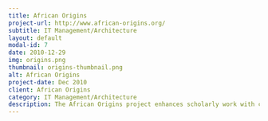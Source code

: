 ```yaml
---
title: African Origins
project-url: http://www.african-origins.org/
subtitle: IT Management/Architecture
layout: default
modal-id: 7
date: 2010-12-29
img: origins.png
thumbnail: origins-thumbnail.png
alt: African Origins
project-date: Dec 2010
client: African Origins
category: IT Management/Architecture
description: The African Origins project enhances scholarly work with crowdsourcing to identify the historic origins of Africans forced into slavery as part of the trans-atlantic slave trade.  My role in this was as a project manager, manager of contractors and interns as well as providing design input for a complex implementation of a custom <a href="https://en.wikipedia.org/wiki/Levenshtein_distance">Levenshtien Search Algorithm</a>.
---
```

